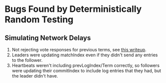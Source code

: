 # Bugs Found by Deterministically Random Testing

## Simulating Network Delays

1. Not rejecting vote responses for previous terms, see [this writeup](first_success.md).
2. Leaders were updating matchIndex even if they didn't send any entries to the follower.
3. Heartbeats weren't including prevLogIndex/Term correctly, so followers were updating their commitIndex to include log entries that they had, but the leader didn't have.

